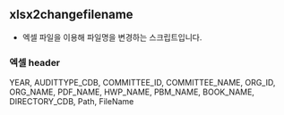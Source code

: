 ## xlsx2changefilename
- 엑셀 파일을 이용해 파일명을 변경하는 스크립트입니다.
### 엑셀 header
YEAR, AUDITTYPE_CDB, COMMITTEE_ID, COMMITTEE_NAME, ORG_ID, ORG_NAME, PDF_NAME, HWP_NAME, PBM_NAME, BOOK_NAME, DIRECTORY_CDB, Path, FileName
